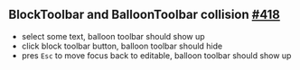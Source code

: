## BlockToolbar and BalloonToolbar collision [#418](https://github.com/ckeditor/ckeditor5-ui/issues/418)

- select some text, balloon toolbar should show up
- click block toolbar button, balloon toolbar should hide
- pres `Esc` to move focus back to editable, balloon toolbar should show up
